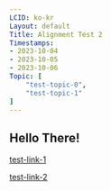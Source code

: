 ```yaml
---
LCID: ko-kr
Layout: default
Title: Alignment Test 2
Timestamps:
- 2023-10-04
- 2023-10-05
- 2023-10-06
Topic: [ 
    "test-topic-0",
    "test-topic-1"
]
---
```


## Hello There!

[test-link-1](ref::test/test-post-1.md)

[test-link-2](ref::test/test/test-post-2.md)

